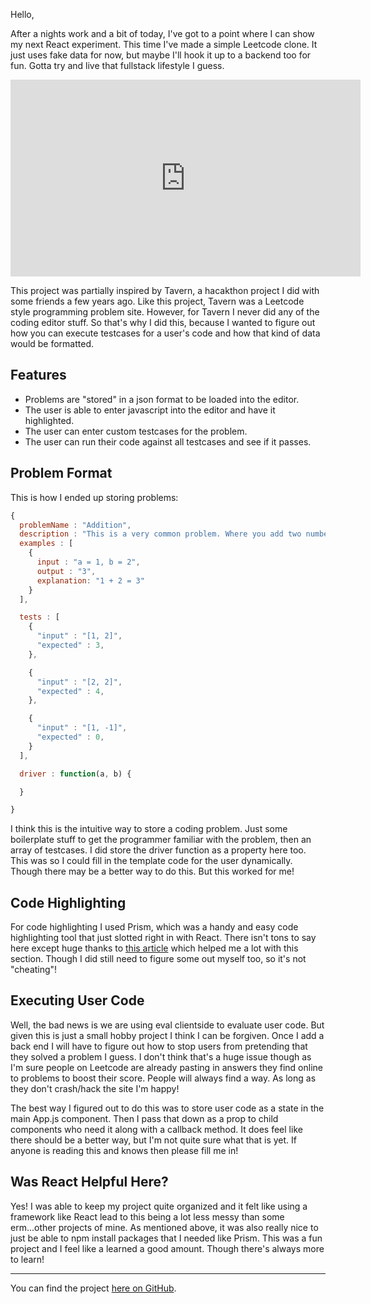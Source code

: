 Hello,

After a nights work and a bit of today, I've got to a point where I can show my next React experiment. This time I've made a simple Leetcode clone. It just uses fake data for now, but maybe I'll hook it up to a backend too for fun. Gotta try and live that fullstack lifestyle I guess.

<iframe width="560" height="315" src="https://www.youtube.com/embed/9Euynk7XkLw" title="YouTube video player" frameborder="0" allow="accelerometer; autoplay; clipboard-write; encrypted-media; gyroscope; picture-in-picture; web-share" allowfullscreen></iframe>

This project was partially inspired by Tavern, a hacakthon project I did with some friends a few years ago. Like this project, Tavern was a Leetcode style programming problem site. However, for Tavern I never did any of the coding editor stuff. So that's why I did this, because I wanted to figure out how you can execute testcases for a user's code and how that kind of data would be formatted.

## Features

- Problems are "stored" in a json format to be loaded into the editor.
- The user is able to enter javascript into the editor and have it highlighted.
- The user can enter custom testcases for the problem.
- The user can run their code against all testcases and see if it passes.

## Problem Format

This is how I ended up storing problems:

```javascript
{
  problemName : "Addition",
  description : "This is a very common problem. Where you add two numbers a and b together.",
  examples : [
    {
      input : "a = 1, b = 2",
      output : "3",
      explanation: "1 + 2 = 3"
    }
  ],

  tests : [
    {
      "input" : "[1, 2]",
      "expected" : 3,
    },

    {
      "input" : "[2, 2]",
      "expected" : 4,
    },

    {
      "input" : "[1, -1]",
      "expected" : 0,
    }
  ],

  driver : function(a, b) {

  }

}
```

I think this is the intuitive way to store a coding problem. Just some boilerplate stuff to get the programmer familiar with the problem, then an array of testcases. I did store the driver function as a property here too. This was so I could fill in the template code for the user dynamically. Though there may be a better way to do this. But this worked for me!

## Code Highlighting

For code highlighting I used Prism, which was a handy and easy code highlighting tool that just slotted right in with React. There isn't tons to say here except huge thanks to [this article](https://css-tricks.com/creating-an-editable-textarea-that-supports-syntax-highlighted-code/) which helped me a lot with this section. Though I did still need to figure some out myself too, so it's not "cheating"!

## Executing User Code

Well, the bad news is we are using eval clientside to evaluate user code. But given this is just a small hobby project I think I can be forgiven. Once I add a back end I will have to figure out how to stop users from pretending that they solved a problem I guess. I don't think that's a huge issue though as I'm sure people on Leetcode are already pasting in answers they find online to problems to boost their score. People will always find a way. As long as they don't crash/hack the site I'm happy!

The best way I figured out to do this was to store user code as a state in the main App.js component. Then I pass that down as a prop to child components who need it along with a callback method. It does feel like there should be a better way, but I'm not quite sure what that is yet. If anyone is reading this and knows then please fill me in!

## Was React Helpful Here?

Yes! I was able to keep my project quite organized and it felt like using a framework like React lead to this being a lot less messy than some erm...other projects of mine. As mentioned above, it was also really nice to just be able to npm install packages that I needed like Prism. This was a fun project and I feel like a learned a good amount. Though there's always more to learn!

---

You can find the project [here on GitHub](https://github.com/JetSimon/jet-code).